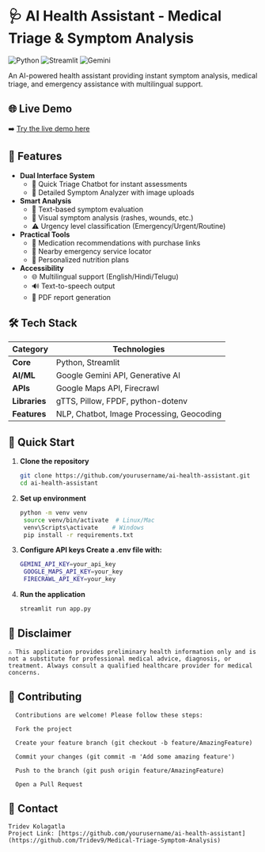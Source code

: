 # 🩺 AI Health Assistant - Medical Triage & Symptom Analysis

![Python](https://img.shields.io/badge/python-3670A0?style=for-the-badge&logo=python&logoColor=ffdd54)
![Streamlit](https://img.shields.io/badge/Streamlit-FF4B4B?style=for-the-badge&logo=Streamlit&logoColor=white)
![Gemini](https://img.shields.io/badge/Google%20Gemini-4285F4?style=for-the-badge&logo=google&logoColor=white)

An AI-powered health assistant providing instant symptom analysis, medical triage, and emergency assistance with multilingual support.

## 🌐 Live Demo
➡️ [Try the live demo here]([https://your-demo-link.streamlit.app](https://medical-triage-symptom-analysis-ntpqcwzxuvk7fcdslg3o9k.streamlit.app/))

## 🌟 Features

- **Dual Interface System**
  - 🤖 Quick Triage Chatbot for instant assessments
  - 🧪 Detailed Symptom Analyzer with image uploads
- **Smart Analysis**
  - 📝 Text-based symptom evaluation
  - 📸 Visual symptom analysis (rashes, wounds, etc.)
  - ⚠️ Urgency level classification (Emergency/Urgent/Routine)
- **Practical Tools**
  - 💊 Medication recommendations with purchase links
  - 🏥 Nearby emergency service locator
  - 🍏 Personalized nutrition plans
- **Accessibility**
  - 🌐 Multilingual support (English/Hindi/Telugu)
  - 🔊 Text-to-speech output
  - 📄 PDF report generation

## 🛠️ Tech Stack

| Category        | Technologies |
|-----------------|--------------|
| **Core**        | Python, Streamlit |
| **AI/ML**       | Google Gemini API, Generative AI |
| **APIs**        | Google Maps API, Firecrawl |
| **Libraries**   | gTTS, Pillow, FPDF, python-dotenv |
| **Features**    | NLP, Chatbot, Image Processing, Geocoding |

## 🚀 Quick Start

1. **Clone the repository**
   ```bash
   git clone https://github.com/yourusername/ai-health-assistant.git
   cd ai-health-assistant
   ```
2. **Set up environment**
   ```bash
   python -m venv venv
    source venv/bin/activate  # Linux/Mac
    venv\Scripts\activate    # Windows
    pip install -r requirements.txt
   ```
3. **Configure API keys
    Create a .env file with:**
   ```bash
   GEMINI_API_KEY=your_api_key
    GOOGLE_MAPS_API_KEY=your_key
    FIRECRAWL_API_KEY=your_key
   ```
4. **Run the application**
   ```bash
   streamlit run app.py
   ```

## 📜 Disclaimer
    ⚠️ This application provides preliminary health information only and is not a substitute for professional medical advice, diagnosis, or treatment. Always consult a qualified healthcare provider for medical concerns.

## 🤝 Contributing

      Contributions are welcome! Please follow these steps:

      Fork the project
      
      Create your feature branch (git checkout -b feature/AmazingFeature)
      
      Commit your changes (git commit -m 'Add some amazing feature')
      
      Push to the branch (git push origin feature/AmazingFeature)
      
      Open a Pull Request

## 📧 Contact
    Tridev Kolagatla
    Project Link: [https://github.com/yourusername/ai-health-assistant](https://github.com/Tridev9/Medical-Triage-Symptom-Analysis)
